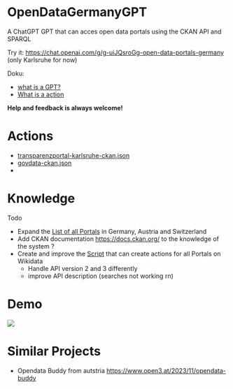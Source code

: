 # OpenDataGermanyGPT
A ChatGPT GPT that can acces open data portals using the CKAN API and SPARQL

Try it: https://chat.openai.com/g/g-uiJQsroGg-open-data-portals-germany 
(only Karlsruhe for now)

Doku:
* [what is a GPT?](https://openai.com/blog/introducing-gpts)
* [ What is a action](https://platform.openai.com/docs/actions)

**Help and feedback is always welcome!**

# Actions
* [transparenzportal-karlsruhe-ckan.json](https://github.com/stefangrotz/OpenDataGermanyGPT/blob/main/actions/transparenzportal-karlsruhe-ckan.json)
* [govdata-ckan.json](https://github.com/stefangrotz/OpenDataGermanyGPT/blob/main/actions/govdata-ckan.json) 
* 
# Knowledge
Todo
* Expand the [List of all Portals](https://github.com/stefangrotz/OpenDataGermanyGPT/blob/main/knowledge/portals.md) in Germany, Austria and Switzerland
* Add CKAN documentation https://docs.ckan.org/ to the knowledge of the system ?
* Create and improve the [Script](https://github.com/stefangrotz/OpenDataGermanyGPT/blob/main/actions/create-api-files.py) that can create actions for all Portals on Wikidata
    * Handle API version 2 and 3 differently
    * improve API description (searches not working rn)

# Demo

![](opendata-ka.gif)


# Similar Projects
* Opendata Buddy from autstria https://www.open3.at/2023/11/opendata-buddy
